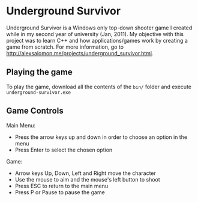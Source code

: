 Underground Survivor
====================

Underground Survivor is a Windows only top-down shooter game I created while in my second year of university (Jan, 2011). My objective with this project was to learn C++ and how applications/games work by creating a game from scratch. For more information, go to http://alexsalomon.me/projects/underground_survivor.html.
 
Playing the game
----------------
To play the game, download all the contents of the `bin/` folder and execute `underground-survivor.exe`

Game Controls
-------------

Main Menu: 
  -  Press the arrow keys up and down in order to choose an option in the menu
  -  Press Enter to select the chosen option

Game:
  -  Arrow keys Up, Down, Left and Right move the character
  -  Use the mouse to aim and the mouse's left button to shoot
  -  Press ESC to return to the main menu
  -  Press P or Pause to pause the game
